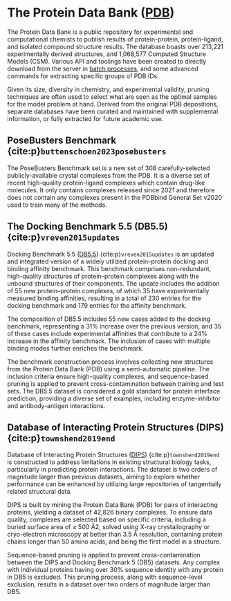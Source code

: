 # The Protein Data Bank ([PDB](https://www.rcsb.org/))
The Protein Data Bank is a public repository for experimental and computational chemists to publish results of protein-protein, protein-ligand, and isolated compound structure results. The database boasts over 213,221 experimentally derived structures, and 1,068,577 Computed Structure Models (CSM). Various API and toolings have been created to directly download from the server in [batch processes](https://www.rcsb.org/docs/programmatic-access/file-download-services), and some advanced commands for extracting specific groups of PDB IDs. 

Given its size, diversity in chemistry, and experimental validity, pruning techniques are often used to select what are seen as the optimal samples for the model problem at hand. Derived from the original PDB depositions, separate databases have been curated and maintained with supplemental information, or fully extracted for future academic use. 

## PoseBusters Benchmark {cite:p}`buttenschoen2023posebusters`
The PoseBusters Benchmark set is a new set of 308 carefully-selected publicly-available crystal complexes from the PDB. It is a diverse set of recent high-quality protein-ligand complexes which contain drug-like molecules. It only contains complexes released since 2021 and therefore does not contain any complexes present in the PDBbind General Set v2020 used to train many of the methods. 

## The Docking Benchmark 5.5 (DB5.5) {cite:p}`vreven2015updates`
Docking Benchmark 5.5 ([DB5.5](https://zlab.umassmed.edu/benchmark/)) {cite:p}`vreven2015updates` is an updated and integrated version of a widely utilized protein–protein docking and binding affinity benchmark. This benchmark comprises non-redundant, high-quality structures of protein–protein complexes along with the unbound structures of their components. The update includes the addition of 55 new protein–protein complexes, of which 35 have experimentally measured binding affinities, resulting in a total of 230 entries for the docking benchmark and 179 entries for the affinity benchmark.

The composition of DB5.5 includes 55 new cases added to the docking benchmark, representing a 31% increase over the previous version, and 35 of these cases include experimental affinities that contribute to a 24% increase in the affinity benchmark. The inclusion of cases with multiple binding modes further enriches the benchmark.

The benchmark construction process involves collecting new structures from the Protein Data Bank (PDB) using a semi-automatic pipeline. The inclusion criteria ensure high-quality complexes, and sequence-based pruning is applied to prevent cross-contamination between training and test sets. The DB5.5 dataset is considered a gold standard for protein interface prediction, providing a diverse set of examples, including enzyme-inhibitor and antibody-antigen interactions.

## Database of Interacting Protein Structures (DIPS) {cite:p}`townshend2019end`
Database of Interacting Protein Structures ([DIPS](https://github.com/drorlab/DIPS)) {cite:p}`townshend2019end` is constructed to address limitations in existing structural biology tasks, particularly in predicting protein interactions. The dataset is two orders of magnitude larger than previous datasets, aiming to explore whether performance can be enhanced by utilizing large repositories of tangentially related structural data.

DIPS is built by mining the Protein Data Bank (PDB) for pairs of interacting proteins, yielding a dataset of 42,826 binary complexes. To ensure data quality, complexes are selected based on specific criteria, including a buried surface area of ≥ 500 Å2, solved using X-ray crystallography or cryo-electron microscopy at better than 3.5 Å resolution, containing protein chains longer than 50 amino acids, and being the first model in a structure.

Sequence-based pruning is applied to prevent cross-contamination between the DIPS and Docking Benchmark 5 (DB5) datasets. Any complex with individual proteins having over 30% sequence identity with any protein in DB5 is excluded. This pruning process, along with sequence-level exclusion, results in a dataset over two orders of magnitude larger than DB5.

